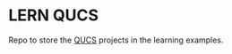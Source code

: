 LERN  QUCS
===

Repo to store the [QUCS](http://qucs.sourceforge.net/download.html) projects in the learning examples. 
